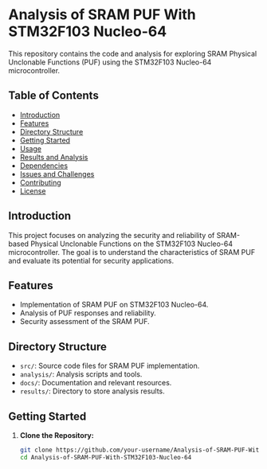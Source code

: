 # Analysis of SRAM PUF With STM32F103 Nucleo-64

This repository contains the code and analysis for exploring SRAM Physical Unclonable Functions (PUF) using the STM32F103 Nucleo-64 microcontroller.

## Table of Contents
- [Introduction](#introduction)
- [Features](#features)
- [Directory Structure](#directory-structure)
- [Getting Started](#getting-started)
- [Usage](#usage)
- [Results and Analysis](#results-and-analysis)
- [Dependencies](#dependencies)
- [Issues and Challenges](#issues-and-challenges)
- [Contributing](#contributing)
- [License](#license)

## Introduction

This project focuses on analyzing the security and reliability of SRAM-based Physical Unclonable Functions on the STM32F103 Nucleo-64 microcontroller. The goal is to understand the characteristics of SRAM PUF and evaluate its potential for security applications.

## Features

- Implementation of SRAM PUF on STM32F103 Nucleo-64.
- Analysis of PUF responses and reliability.
- Security assessment of the SRAM PUF.

## Directory Structure

- `src/`: Source code files for SRAM PUF implementation.
- `analysis/`: Analysis scripts and tools.
- `docs/`: Documentation and relevant resources.
- `results/`: Directory to store analysis results.

## Getting Started

1. **Clone the Repository:**
   ```bash
   git clone https://github.com/your-username/Analysis-of-SRAM-PUF-With-STM32F103-Nucleo-64.git
   cd Analysis-of-SRAM-PUF-With-STM32F103-Nucleo-64
